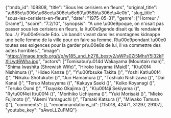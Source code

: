 {"tmdb_id": 108808, "title": "Sous les cerisiers en fleurs", "original_title": "\u685c\u306e\u68ee\u306e\u6e80\u958b\u306e\u4e0b", "slug_title": "sous-les-cerisiers-en-fleurs", "date": "1975-05-31", "genre": ["Horreur / Drame"], "score": "7.2/10", "synopsis": "A une \u00e9poque, on n'osait pas passer sous les cerisiers en fleurs, la l\u00e9gende disait qu'ils rendaient fou...\r P\u00e9riode Edo. Un bandit vivant dans les montagnes kidnappe une belle femme de la ville pour en faire sa femme. R\u00e9pondant \u00e0 toutes ses exigences pour la garder pr\u00e8s de lui, il va commettre des actes horribles.", "image": "https://image.tmdb.org/t/p/w185_and_h278_bestv2/sWPs0Zi5MhsY5l32kFXlLwd6Wha.jpg", "actors": ["Tomisabur\u014d Wakayama (Mountain man)", "Shima Iwashita (Shrewish Wife)", "Hiroko Isayama (Maid)", "K\u00f4 Nishimura ()", "Hideo Kanze ()", "Y\u00fbsuke Takita ()", "Yoshi Kat\u00f4 ()", "Nikaku Shofukutei ()", "Jun Hamamura ()", "Toshiaki Nishizawa ()", "Dai Kanai ()", "Teruo Matsuyama ()", "Kakuya Saeki ()", "Keiko Koyanagi ()", "Teruko Oumi ()", "Tsuyako Okajima ()", "K\u00f4ji Sekiyama ()", "Ry\u00f4ei It\u00f4 ()", "Morihiko Uchiyama ()", "Yuki Morisaki ()", "Mieko Fujimoto ()", "Akemi Yamaguchi ()", "Tamaki Katsura ()", "Miwako Tamura ()"], "comments": [], "recommandations_id": [115018, 42471, 31297, 29107], "youtube_key": "sAwoLLZuFMQ"}